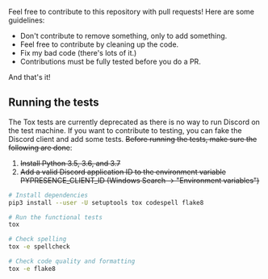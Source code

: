 Feel free to contribute to this repository with pull requests! Here are some guidelines:

* Don't contribute to remove something, only to add something.
* Feel free to contribute by cleaning up the code.
* Fix my bad code (there's lots of it.)
* Contributions must be fully tested before you do a PR.

And that's it!


## Running the tests
The Tox tests are currently deprecated as there is no way to run Discord on the test machine. If you want to contribute to testing, you can fake the Discord client and add some tests.
~~Before running the tests, make sure the following are done~~:
1. ~~Install Python 3.5, 3.6, and 3.7~~
2. ~~Add a valid Discord application ID to the environment variable PYPRESENCE_CLIENT_ID (Windows Search -> "Environment variables")~~

```bash
# Install dependencies
pip3 install --user -U setuptools tox codespell flake8

# Run the functional tests
tox

# Check spelling
tox -e spellcheck

# Check code quality and formatting
tox -e flake8
```

